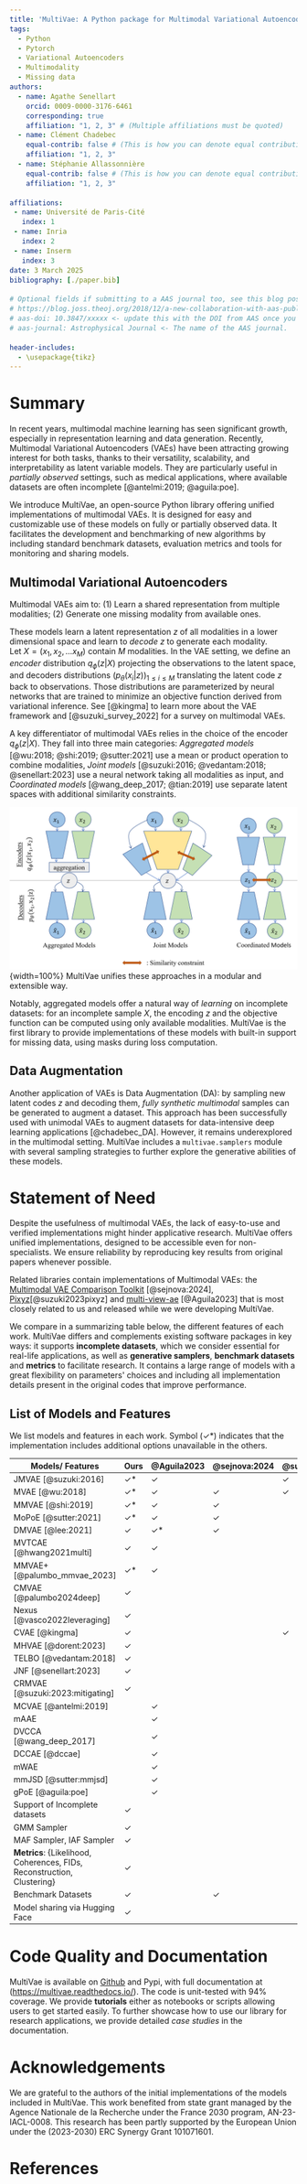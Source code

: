 ```yaml
---
title: 'MultiVae: A Python package for Multimodal Variational Autoencoders on Partial Datasets.'
tags:
  - Python
  - Pytorch
  - Variational Autoencoders
  - Multimodality
  - Missing data
authors:
  - name: Agathe Senellart
    orcid: 0009-0000-3176-6461
    corresponding: true
    affiliation: "1, 2, 3" # (Multiple affiliations must be quoted)
  - name: Clément Chadebec
    equal-contrib: false # (This is how you can denote equal contributions between multiple authors)
    affiliation: "1, 2, 3"
  - name: Stéphanie Allassonnière
    equal-contrib: false # (This is how you can denote equal contributions between multiple authors)
    affiliation: "1, 2, 3"
  
affiliations:
 - name: Université de Paris-Cité
   index: 1
 - name: Inria
   index: 2
 - name: Inserm
   index: 3
date: 3 March 2025
bibliography: [./paper.bib]

# Optional fields if submitting to a AAS journal too, see this blog post:
# https://blog.joss.theoj.org/2018/12/a-new-collaboration-with-aas-publishing
# aas-doi: 10.3847/xxxxx <- update this with the DOI from AAS once you know it.
# aas-journal: Astrophysical Journal <- The name of the AAS journal.

header-includes:
  - \usepackage{tikz}
---
```


# Summary

In recent years, multimodal machine learning has seen significant growth, especially in representation learning and data generation. Recently, Multimodal
Variational Autoencoders (VAEs) have been attracting growing interest for both tasks, thanks
to their versatility, scalability, and interpretability as latent variable
models. They are particularly useful in *partially observed*
settings, such as medical applications, where available datasets are often incomplete [@antelmi:2019; @aguila:poe].

We introduce
MultiVae, an open-source Python library offering unified implementations of multimodal VAEs. It is designed
for easy and customizable use of these models on fully or partially observed data. It facilitates the development and benchmarking of new algorithms by including
standard benchmark datasets, evaluation metrics and tools for monitoring and
sharing models. 

## Multimodal Variational Autoencoders

Multimodal VAEs aim to:
(1) Learn a shared representation from multiple modalities;
(2) Generate one missing modality from available ones.

These models learn a latent representation $z$ of all modalities in a lower dimensional space and learn to *decode* $z$ to generate each modality.  
Let $X = (x_1, x_2, ... x_M)$ contain $M$ modalities. In the VAE setting, we define an *encoder* distribution $q_{\phi}(z|X)$ projecting the observations to the latent space, and decoders distributions $(p_{\theta}(x_i|z))_{1 \leq i \leq M}$ translating the latent code $z$ back to observations. Those distributions are parameterized by neural networks that are trained to minimize an objective function derived from variational inference. See [@kingma] to learn more about the VAE framework and [@suzuki_survey_2022] for a survey on multimodal VAEs. 

A key differentiator of multimodal VAEs relies in the choice of the encoder $q_{\phi}(z|X)$. They fall into three main categories: *Aggregated models* [@wu:2018; @shi:2019; @sutter:2021] use a mean or product operation to combine modalities, *Joint models* [@suzuki:2016; @vedantam:2018; @senellart:2023] use a neural network taking all modalities as input, and *Coordinated models* [@wang_deep_2017; @tian:2019] use separate latent spaces with additional similarity constraints. 

![Different types of multimodal VAEs \label{types_vae}](mvae_models_diagrams.png){width=100%}
MultiVae unifies these approaches in a modular and extensible way. 

Notably, aggregated models offer a natural way of *learning* on incomplete datasets: for an incomplete sample $X$, the encoding $z$ and the objective function can be computed using only available modalities.
MultiVae is the first library to provide implementations of these models with built-in support for missing data, using masks during loss computation.

## Data Augmentation
Another application of VAEs is Data Augmentation (DA): by sampling new latent codes $z$ and decoding them, *fully synthetic multimodal* samples can be generated to augment a dataset. 
This approach has been successfully used with unimodal VAEs to augment datasets for data-intensive deep learning applications [@chadebec_DA]. However, it remains underexplored in the multimodal setting. 
MultiVae includes a `multivae.samplers` module with several sampling strategies to further explore the generative abilities of these models. 

# Statement of Need

Despite the usefulness of multimodal VAEs, the lack of easy-to-use and verified implementations might hinder 
applicative research. MultiVae offers unified implementations, designed to be accessible even for non-specialists. We ensure reliability by reproducing key results from original papers whenever possible.

Related libraries contain implementations of Multimodal VAEs: the [Multimodal VAE Comparison Toolkit](https://github.com/gabinsane/multimodal-vae-comparison) [@sejnova:2024], [Pixyz](https://github.com/masa-su/pixyz/blob/main/examples/jmvae.ipynb)[@suzuki2023pixyz] and [multi-view-ae](https://github.com/alawryaguila/multi-view-AE) [@Aguila2023] that is most closely related to us and released while we were developing MultiVae.

 We compare in a summarizing table below, the different features of each work. MultiVae differs and complements existing software packages in key ways: it supports **incomplete datasets**, which we consider essential for real-life applications, as well as **generative samplers**, **benchmark datasets** and **metrics** to facilitate research. It contains a large range of models with a great flexibility on parameters' choices and including all implementation details present in the original codes that improve performance.  
 

## List of Models and Features
We list models and features in each work. Symbol ($\checkmark$*) indicates that the implementation includes additional options unavailable in the others.


|Models/ Features           |Ours     |@Aguila2023|@sejnova:2024| @suzuki2023pixyz
|---------------------------|-------|-------|-------|-------|
|JMVAE [@suzuki:2016]       | 	$\checkmark$* |	$\checkmark$| |$\checkmark$|
|MVAE [@wu:2018]             | 	$\checkmark$*|	$\checkmark$|$\checkmark$|$\checkmark$|
|MMVAE [@shi:2019]           |	$\checkmark$*|	$\checkmark$|$\checkmark$| |
|MoPoE [@sutter:2021]        |	$\checkmark$*|	$\checkmark$|$\checkmark$| |
|DMVAE [@lee:2021]           |	$\checkmark$|	$\checkmark$*|$\checkmark$||
|MVTCAE [@hwang2021multi]    |	$\checkmark$|	$\checkmark$|||
|MMVAE+ [@palumbo_mmvae_2023]|	$\checkmark$*|	$\checkmark$|||
|CMVAE [@palumbo2024deep]    |	$\checkmark$||||
|Nexus [@vasco2022leveraging]|	$\checkmark$||||
|CVAE [@kingma]              |	$\checkmark$|||$\checkmark$|
|MHVAE [@dorent:2023]        |	$\checkmark$||||
|TELBO [@vedantam:2018]      |	$\checkmark$||||
|JNF [@senellart:2023]       |	$\checkmark$||||
|CRMVAE [@suzuki:2023:mitigating]|$\checkmark$||||
|MCVAE [@antelmi:2019]||	$\checkmark$|||
|mAAE||	$\checkmark$|||
|DVCCA [@wang_deep_2017]||	$\checkmark$|||
|DCCAE [@dccae]|| $\checkmark$|||
|mWAE||	$\checkmark$|||
|mmJSD [@sutter:mmjsd]||	$\checkmark$|||
|gPoE [@aguila:poe]||	$\checkmark$|||
|Support of Incomplete datasets|	$\checkmark$||||
|GMM Sampler|	$\checkmark$||||
|MAF Sampler, IAF Sampler|	$\checkmark$||||
|**Metrics**: {Likelihood, Coherences, FIDs, Reconstruction, Clustering}|	$\checkmark$|||
|Benchmark Datasets| 	$\checkmark$||$\checkmark$|||
|Model sharing via Hugging Face |	$\checkmark$||||

# Code Quality and Documentation
MultiVae is available on [Github](https://github.com/AgatheSenellart/MultiVae) and Pypi, with full documentation at (https://multivae.readthedocs.io/).
The code is unit-tested with 94% coverage. 
 We provide **tutorials** either as notebooks or scripts allowing users to get started easily. To further showcase how to use our library for research applications, we provide detailed *case studies* in the documentation.


# Acknowledgements

We are grateful to the authors of the initial implementations of the models included in MultiVae. 
This work benefited from state grant managed by the Agence Nationale de la Recherche under the France 2030 program,
AN\-23-IACL-0008.
This research has been partly supported by the European Union under the (2023-2030) ERC Synergy Grant 101071601. 


# References

